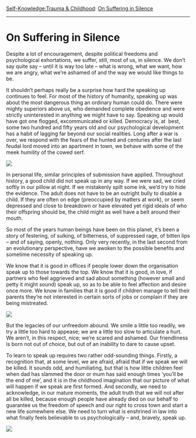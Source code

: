 [Self-Knowledge:](https://www.theschooloflife.com/thebookoflife/category/self-knowledge/)[Trauma & Childhood](https://www.theschooloflife.com/thebookoflife/category/self-knowledge/trauma-childhood/): [On Suffering in Silence](https://www.theschooloflife.com/thebookoflife/on-suffering-in-silence/)

* * *

# On Suffering in Silence

Despite a lot of encouragement, despite political freedoms and psychological exhortations, we suffer, still, most of us, in silence. We don’t say quite say – until it is way too late – what is wrong, what we want, how we are angry, what we’re ashamed of and the way we would like things to be.

It shouldn’t perhaps really be a surprise how hard the speaking up continues to feel. For most of the history of humanity, speaking up was about the most dangerous thing an ordinary human could do. There were mighty superiors above us, who demanded complete obedience and were strictly uninterested in anything we might have to say. Speaking up would have got one flogged, excommunicated or killed. Democracy is, at &nbsp;best, some two hundred and fifty years old and our psychological development has a habit of lagging far beyond our social realities. Long after a war is over, we respond with the fears of the hunted and centuries after the last feudal lord moved into an apartment in town, we behave with some of the meek humility of the cowed serf.

![](http://www.newstalk.com/content/000/images/000045/48116_54_news_hub_41768_656x500.jpg)

In personal life, similar principles of submission have applied. Throughout history, a good child did not speak up in any way. If we were sad, we cried softly in our pillow at night. If we mistakenly spilt some ink, we’d try to hide the evidence. The adult does not have to be an outright bully to disable a child. If they are often on edge (preoccupied by matters at work), or seem depressed and close to breakdown or have elevated yet rigid ideals of who their offspring should be, the child might as well have a belt around their mouth.

So most of the years human beings have been on this planet, it’s been a story of festering, of sulking, of bitterness, of suppressed rage, of bitten lips – and of saying, openly, nothing. Only very recently, in the last second from an evolutionary perspective, have we awoken to the possible benefits and sometime necessity of speaking up.

We know that it is good in offices if people lower down the organisation speak up to those towards the top. We know that it is good, in love, if partners who feel aggrieved and sad about something (however small and petty it might sound) speak up, so as to be able to feel affection and desire once more. We know in families that it is good if children manage to tell their parents they’re not interested in certain sorts of jobs or complain if they are being mistreated.

![](http://www.theartblog.org/wp-content/uploaded/2015/02/marshallwithchristopherandgrandparockinghorse.jpg)

But the legacies of our unfreedom abound. We smile a little too readily, we try a little too hard to appease; we are a little too slow to articulate a hurt. We aren’t, in this respect, nice; we’re scared and ashamed. Our friendliness is born not out of choice, but out of an inability to dare to cause upset.

To learn to speak up requires two rather odd-sounding things. Firstly, a recognition that, at some level, we are afraid, afraid that if we speak we will be killed. It sounds odd, and humiliating, but that is how little children feel when dad has slammed the door or mum has said enough times ‘you’ll be the end of me’, and it is in the childhood imagination that our picture of what will happen if we speak are first formed. And secondly, we need to acknowledge, in our mature moments, the adult truth that we will not after all be killed, because enough people have already died on our behalf to guarantee us the freedom of speech and our right to cross town and start a new life somewhere else. We need to turn what is enshrined in law into what finally feels believable to us psychologically – and, bravely, speak up.

[![](https://img.youtube.com/vi/_dvYAGFc7PA/0.jpg)](https://www.youtube.com/embed/_dvYAGFc7PA '')
